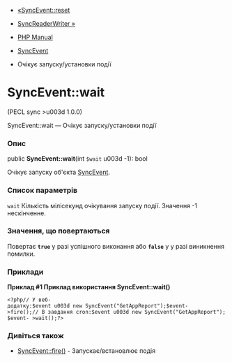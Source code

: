 - [«SyncEvent::reset](syncevent.reset.md)
- [SyncReaderWriter »](class.syncreaderwriter.md)

- [PHP Manual](index.md)
- [SyncEvent](class.syncevent.md)
- Очікує запуску/установки події

# SyncEvent::wait

(PECL sync \>u003d 1.0.0)

SyncEvent::wait — Очікує запуску/установки події

### Опис

public **SyncEvent::wait**(int `$wait` u003d -1): bool

Очікує запуску об'єкта [SyncEvent](class.syncevent.md).

### Список параметрів

`wait`
Кількість мілісекунд очікування запуску події. Значення -1 нескінченне.

### Значення, що повертаються

Повертає **`true`** у разі успішного виконання або **`false`** у
у разі виникнення помилки.

### Приклади

**Приклад #1 Приклад використання **SyncEvent::wait()****

` <?php// У веб-додатку:$event u003d new SyncEvent("GetAppReport");$event->fire();// В завдання cron:$event u003d new SyncEvent("GetAppReport");$event- >wait();?> `

### Дивіться також

- [SyncEvent::fire()](syncevent.fire.md) - Запускає/встановлює
подія
